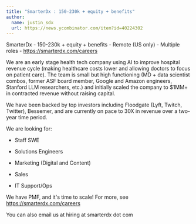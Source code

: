 ```yaml
---
title: "SmarterDx : 150-230k + equity + benefits"
author:
  name: justin_sdx
  url: https://news.ycombinator.com/item?id=40224302
---
```

SmarterDx - 150-230k + equity + benefits - Remote (US only) - Multiple roles - <a href="https:&#x2F;&#x2F;smarterdx.com&#x2F;careers" rel="nofollow">https:&#x2F;&#x2F;smarterdx.com&#x2F;careers</a>

We are an early stage health tech company using AI to improve hospital revenue cycle (making healthcare costs lower and allowing doctors to focus on patient care). The team is small but high functioning (MD + data scientist combos, former ASF board member, Google and Amazon engineers, Stanford LLM researchers, etc.) and initially scaled the company to $1MM+ in contracted revenue without raising capital.

We have been backed by top investors including Floodgate (Lyft, Twitch, Twitter), Bessemer, and are currently on pace to 30X in revenue over a two-year time period.

We are looking for:

- Staff SWE

- Solutions Engineers

- Marketing (Digital and Content)

- Sales

- IT Support&#x2F;Ops

We have PMF, and it&#x27;s time to scale! For more, see <a href="https:&#x2F;&#x2F;smarterdx.com&#x2F;careers" rel="nofollow">https:&#x2F;&#x2F;smarterdx.com&#x2F;careers</a>

You can also email us at hiring at smarterdx dot com
